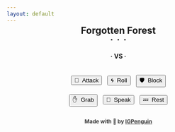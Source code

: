 ```yaml
---
layout: default
---
```

<meta http-equiv="Permissions-Policy" content="interest-cohort=()">
<meta name="twitter:card" content="summary" />
<meta name="twitter:site" content="{{ page.title }}" />
<meta name="twitter:title" content="{{ page.title }}" />
<meta name="twitter:image" content="{{ page.title_image }}" />

<script src="https://ajax.googleapis.com/ajax/libs/jquery/3.5.1/jquery.min.js"></script>
<link rel="stylesheet" href="https://cdnjs.cloudflare.com/ajax/libs/animate.css/4.1.1/animate.min.css"/>
<script src="js/game_loop.js"></script>

<div class= "curtain" id="id_fullscreen_curtain"></div>
<div class= "fullScreenText" id="id_fullscreen_text"></div>

<center class="animate__animated animate__fadeIn animate__fast">
<h2 id = "id_area" style="margin-top:-12px; margin-bottom:8px;">Forgotten Forest</h2>
<h2 id = "id_subtitle" style="margin:-12px; font-size:20px;">∙&nbsp;&nbsp;∙&nbsp;&nbsp;∙</h2>
<p style="margin:14px;"></p>

<div class= "enemyOverlay" id="id_enemy_overlay" style="font-family:sans;"></div>
<div class="card" id="id_card">
<div id = "id_enemy_info">
<h1 id = "id_emoji" style="margin-top:4px; margin-bottom:6px;"/>
<h2 id = "id_name"/>
<h3 id = "id_stats" style="line-height:24px; margin-bottom:8px; font-family:sans;"/>
</div>
<h4 id = "id_desc" style="padding-right:8px; padding-left:8px; margin-bottom:12px; line-height:165%"/>
<h5 id = "id_team"/>
</div>

<p style="margin:9px;"></p>
<h3 style="margin:-0px; font-size:14px">· VS ·</h3>
<p style="margin:6px;"></p>

<div class= "playerOverlay" id="id_player_overlay" style="font-family:sans;"></div>
<div class="toolbar" style="padding-bottom:10px;">
<div id = "id_player_info">
<h3 id = "id_player_name" style="font-weight:bold; margin-bottom:6px; margin-top:4px; cursor:pointer; font-size:16px"/>
<h3 id = "id_player_status" style="margin-bottom:0px; display:inline; font-family:sans;"/>
</div>
<h4 id = "id_log" style="margin-top:6px; margin-bottom:0px; padding-left:6px; margin-bottom:4px; text-align:left;"/>
<h4 id = "id_player_party_loot" style="margin-bottom:0px; display:inline;"/>
</div>

<p style="margin:18px;"></p>
<button type = "button" id = "button_attack">🎯&nbsp;&nbsp;Attack</button>&nbsp;&nbsp;
<button type = "button" id = "button_roll">🌀&nbsp;&nbsp;Roll</button>&nbsp;&nbsp;
<button type = "button" id = "button_block">🛡&nbsp;&nbsp;Block</button>
<p style="margin:16px;"></p>
<button type = "button" id = "button_grab">✋&nbsp;&nbsp;Grab</button>&nbsp;&nbsp;
<button type = "button" id = "button_speak">💬&nbsp;&nbsp;Speak</button>&nbsp;&nbsp;
<button type = "button" id = "button_sleep">💤&nbsp;&nbsp;Rest</button>

<p style="margin:26px"></p>
<h4 style="font-size:12px; opacity:0.85;">Made with 💚 by <a href="https://github.com/IGPenguin/webcrawler/">IGPenguin</a></h4><h4 id="id_version" style="font-size:10px; margin-top:-12px; opacity:0.6;"/>
</center>
